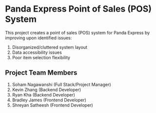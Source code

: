 # Panda Express Point of Sales (POS) System
This project creates a point of sales (POS) system for Panda Express by improving upon identified issues:
1. Disorganized/cluttered system layout
2. Data accessibility issues
3. Poor item selection flexibility
## Project Team Members
1. Soham Nagawanshi (Full Stack/Project Manager)
2. Kevin Zhang (Backend Developer)
3. Ryan Kha (Backend Developer)
4. Bradley James (Frontend Developer)
5. Shreyan Satheesh (Frontend Developer)
